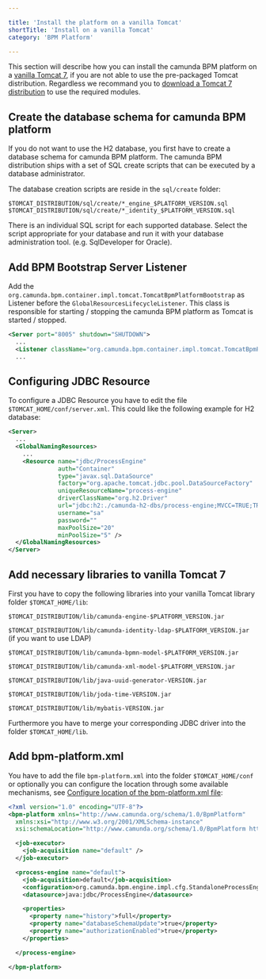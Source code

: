 ```yaml
---

title: 'Install the platform on a vanilla Tomcat'
shortTitle: 'Install on a vanilla Tomcat'
category: 'BPM Platform'

---
```



This section will describe how you can install the camunda BPM platform on a [vanilla Tomcat 7](http://tomcat.apache.org/), if you are not able to use the pre-packaged Tomcat distribution. Regardless we recommand you to [download a Tomcat 7 distribution](http://camunda.org/download/) to use the required modules.


## Create the database schema for camunda BPM platform

If you do not want to use the H2 database, you first have to create a database schema for camunda BPM platform. The camunda BPM distribution ships with a set of SQL create scripts that can be executed by a database administrator.

The database creation scripts are reside in the `sql/create` folder:

`$TOMCAT_DISTRIBUTION/sql/create/*_engine_$PLATFORM_VERSION.sql`
`$TOMCAT_DISTRIBUTION/sql/create/*_identity_$PLATFORM_VERSION.sql`

There is an individual SQL script for each supported database. Select the script appropriate for your database and run it with your database administration tool. (e.g. SqlDeveloper for Oracle).

## Add BPM Bootstrap Server Listener

Add the `org.camunda.bpm.container.impl.tomcat.TomcatBpmPlatformBootstrap` as Listener before the `GlobalResourcesLifecycleListener`. This class is responsible for starting / stopping the camunda BPM platform as Tomcat is started / stopped.

```xml
<Server port="8005" shutdown="SHUTDOWN">
  ...
  <Listener className="org.camunda.bpm.container.impl.tomcat.TomcatBpmPlatformBootstrap" />
  ...
```

## Configuring JDBC Resource

To configure a JDBC Resource you have to edit the file `$TOMCAT_HOME/conf/server.xml`. This could like the following example for H2 database:

```xml
<Server>
  ...
  <GlobalNamingResources>
    ...
    <Resource name="jdbc/ProcessEngine"
              auth="Container"
              type="javax.sql.DataSource"
              factory="org.apache.tomcat.jdbc.pool.DataSourceFactory"
              uniqueResourceName="process-engine"
              driverClassName="org.h2.Driver"
              url="jdbc:h2:./camunda-h2-dbs/process-engine;MVCC=TRUE;TRACE_LEVEL_FILE=0"
              username="sa"
              password=""
              maxPoolSize="20"
              minPoolSize="5" />
  </GlobalNamingResources>
</Server>
```


## Add necessary libraries to vanilla Tomcat 7

First you have to copy the following libraries into your vanilla Tomcat library folder `$TOMCAT_HOME/lib`:

`$TOMCAT_DISTRIBUTION/lib/camunda-engine-$PLATFORM_VERSION.jar`

`$TOMCAT_DISTRIBUTION/lib/camunda-identity-ldap-$PLATFORM_VERSION.jar` (if you want to use LDAP)

`$TOMCAT_DISTRIBUTION/lib/camunda-bpmn-model-$PLATFORM_VERSION.jar`

`$TOMCAT_DISTRIBUTION/lib/camunda-xml-model-$PLATFORM_VERSION.jar`

`$TOMCAT_DISTRIBUTION/lib/java-uuid-generator-VERSION.jar`

`$TOMCAT_DISTRIBUTION/lib/joda-time-VERSION.jar`

`$TOMCAT_DISTRIBUTION/lib/mybatis-VERSION.jar`

Furthermore you have to merge your corresponding JDBC driver into the folder `$TOMCAT_HOME/lib`.


## Add bpm-platform.xml

You have to add the file `bpm-platform.xml` into the folder `$TOMCAT_HOME/conf` or optionally you can configure the location through some available mechanisms, see [Configure location of the bpm-platform.xml file](ref:/api-references/deployment-descriptors/#descriptors-bpm-platformxml-configure-location-of-the-bpm-platformxml-file):

```xml
<?xml version="1.0" encoding="UTF-8"?>
<bpm-platform xmlns="http://www.camunda.org/schema/1.0/BpmPlatform"
  xmlns:xsi="http://www.w3.org/2001/XMLSchema-instance"
  xsi:schemaLocation="http://www.camunda.org/schema/1.0/BpmPlatform http://www.camunda.org/schema/1.0/BpmPlatform ">

  <job-executor>
    <job-acquisition name="default" />
  </job-executor>

  <process-engine name="default">
    <job-acquisition>default</job-acquisition>
    <configuration>org.camunda.bpm.engine.impl.cfg.StandaloneProcessEngineConfiguration</configuration>
    <datasource>java:jdbc/ProcessEngine</datasource>

    <properties>
      <property name="history">full</property>
      <property name="databaseSchemaUpdate">true</property>
      <property name="authorizationEnabled">true</property>
    </properties>

  </process-engine>

</bpm-platform>
```

